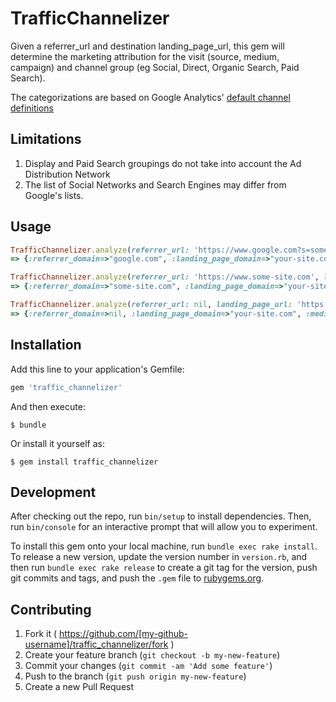 # TrafficChannelizer

Given a referrer_url and destination landing_page_url, this gem will determine the 
marketing attribution for the visit (source, medium, campaign) and channel group 
(eg Social, Direct, Organic Search, Paid Search). 

The categorizations are based on Google Analytics' [default channel definitions](https://support.google.com/analytics/answer/3297892)

## Limitations

1. Display and Paid Search groupings do not take into account the Ad Distribution Network
2. The list of Social Networks and Search Engines may differ from Google's lists.

## Usage

```Ruby
TrafficChannelizer.analyze(referrer_url: 'https://www.google.com?s=some-query', landing_page_url: 'https://your-site.com')
=> {:referrer_domain=>"google.com", :landing_page_domain=>"your-site.com", :medium=>"search", :source=>"Google", :term=>nil, :campaign=>nil, :content=>nil, :channel_group=>"Organic Search"}

TrafficChannelizer.analyze(referrer_url: 'https://www.some-site.com', landing_page_url: 'https://your-site.com?utm_medium=cpc')
=> {:referrer_domain=>"some-site.com", :landing_page_domain=>"your-site.com", :medium=>"cpc", :source=>"some-site.com", :term=>nil, :campaign=>nil, :content=>nil, :channel_group=>"Paid Search"}

TrafficChannelizer.analyze(referrer_url: nil, landing_page_url: 'https://your-site.com')
=> {:referrer_domain=>nil, :landing_page_domain=>"your-site.com", :medium=>"(none)", :source=>"(direct)", :term=>nil, :campaign=>nil, :content=>nil, :channel_group=>"Direct"}
```

## Installation

Add this line to your application's Gemfile:

```ruby
gem 'traffic_channelizer'
```

And then execute:

    $ bundle

Or install it yourself as:

    $ gem install traffic_channelizer

## Development

After checking out the repo, run `bin/setup` to install dependencies. Then, run `bin/console` for an interactive prompt that will allow you to experiment.

To install this gem onto your local machine, run `bundle exec rake install`. To release a new version, update the version number in `version.rb`, and then run `bundle exec rake release` to create a git tag for the version, push git commits and tags, and push the `.gem` file to [rubygems.org](https://rubygems.org).

## Contributing

1. Fork it ( https://github.com/[my-github-username]/traffic_channelizer/fork )
2. Create your feature branch (`git checkout -b my-new-feature`)
3. Commit your changes (`git commit -am 'Add some feature'`)
4. Push to the branch (`git push origin my-new-feature`)
5. Create a new Pull Request
